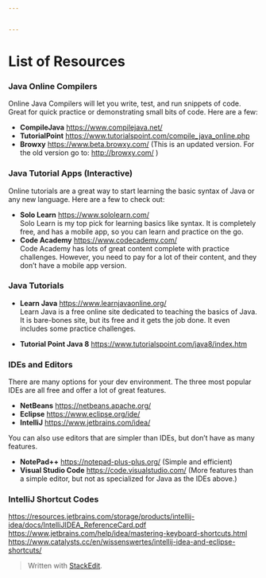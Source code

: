 ```yaml
---


---
```


<h1 id="list-of-resources">List of Resources</h1>
<h3 id="java-online-compilers">Java Online Compilers</h3>
<p>Online Java Compilers will let you write, test, and run snippets of code. Great for quick practice or demonstrating small bits of code. Here are a few:</p>
<ul>
<li><strong>CompileJava</strong> <a href="https://www.compilejava.net/">https://www.compilejava.net/</a></li>
<li><strong>TutorialPoint</strong> <a href="https://www.tutorialspoint.com/compile_java_online.php">https://www.tutorialspoint.com/compile_java_online.php</a></li>
<li><strong>Browxy</strong> <a href="https://www.beta.browxy.com/">https://www.beta.browxy.com/</a>  (This is an updated version. For the old version go to: <a href="http://browxy.com/">http://browxy.com/</a> )</li>
</ul>
<h3 id="java-tutorial-apps-interactive">Java Tutorial Apps (Interactive)</h3>
<p>Online tutorials are a great way to start learning the basic syntax of Java or any new language. Here are a few to check out:</p>
<ul>
<li><strong>Solo Learn</strong> <a href="https://www.sololearn.com/">https://www.sololearn.com/</a><br>
Solo Learn is my top pick for learning basics like syntax. It is completely free, and has a mobile app, so you can learn and practice on the go.</li>
<li><strong>Code Academy</strong> <a href="https://www.codecademy.com/">https://www.codecademy.com/</a><br>
Code Academy has lots of great content complete with practice challenges. However, you need to pay for a lot of their content, and they don’t have a mobile app version.</li>
</ul>
<h3 id="java-tutorials">Java Tutorials</h3>
<ul>
<li>
<p><strong>Learn Java</strong> <a href="https://www.learnjavaonline.org/">https://www.learnjavaonline.org/</a><br>
Learn Java is a free online site dedicated to teaching the basics of Java. It is bare-bones site, but its free and it gets the job done. It even includes some practice challenges.</p>
</li>
<li>
<p><strong>Tutorial Point Java 8</strong> <a href="https://www.tutorialspoint.com/java8/index.htm">https://www.tutorialspoint.com/java8/index.htm</a></p>
</li>
</ul>
<h3 id="ides-and-editors">IDEs and Editors</h3>
<p>There are many options for your dev environment. The three most popular IDEs are all free and offer a lot of great features.</p>
<ul>
<li><strong>NetBeans</strong>    <a href="https://netbeans.apache.org/">https://netbeans.apache.org/</a></li>
<li><strong>Eclipse</strong> <a href="https://www.eclipse.org/ide/">https://www.eclipse.org/ide/</a></li>
<li><strong>IntelliJ</strong> <a href="https://www.jetbrains.com/idea/">https://www.jetbrains.com/idea/</a></li>
</ul>
<p>You can also use editors that are simpler than IDEs, but don’t have as many features.</p>
<ul>
<li><strong>NotePad++</strong> <a href="https://notepad-plus-plus.org/">https://notepad-plus-plus.org/</a> (Simple and efficient)</li>
<li><strong>Visual Studio Code</strong>  <a href="https://code.visualstudio.com/">https://code.visualstudio.com/</a> (More features than a simple editor, but not as specialized for Java as the IDEs above.)</li>
</ul>
<h3 id="intellij-shortcut-codes">IntelliJ Shortcut Codes</h3>
<p><a href="https://resources.jetbrains.com/storage/products/intellij-idea/docs/IntelliJIDEA_ReferenceCard.pdf">https://resources.jetbrains.com/storage/products/intellij-idea/docs/IntelliJIDEA_ReferenceCard.pdf</a><br>
<a href="https://www.jetbrains.com/help/idea/mastering-keyboard-shortcuts.html">https://www.jetbrains.com/help/idea/mastering-keyboard-shortcuts.html</a><br>
<a href="https://www.catalysts.cc/en/wissenswertes/intellij-idea-and-eclipse-shortcuts/">https://www.catalysts.cc/en/wissenswertes/intellij-idea-and-eclipse-shortcuts/</a></p>
<blockquote>
<p>Written with <a href="https://stackedit.io/">StackEdit</a>.</p>
</blockquote>

